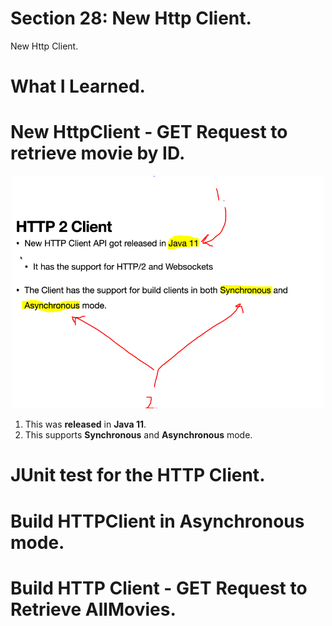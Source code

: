 # Section 28: New Http Client.

New Http Client.

# What I Learned.

# New HttpClient - GET Request to retrieve movie by ID.

<div align="center">
    <img src="httpClient2.PNG"  alt="java advanced" width="500"/>
</div>

1. This was **released** in **Java 11**.
2. This supports **Synchronous** and **Asynchronous** mode. 

# JUnit test for the HTTP Client.

# Build HTTPClient in Asynchronous mode.

# Build HTTP Client - GET Request to Retrieve AllMovies.